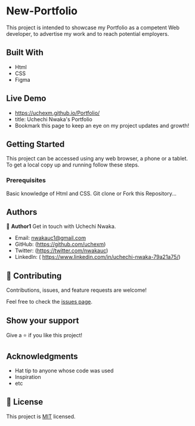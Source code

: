 
# New-Portfolio

This project is intended to showcase my Portfolio as a competent Web developer, to advertise my work and to reach potential employers.


## Built With

- Html
- CSS
- Figma

## Live Demo 
- https://uchexm.github.io/Portfolio/
- title: Uchechi Nwaka's Portfolio
- Bookmark this page to keep an eye on my project updates and growth!


## Getting Started

This project can be accessed using any web browser, a phone or a tablet.
To get a local copy up and running follow these steps.

### Prerequisites

Basic knowledge of Html and CSS.
Git clone or Fork this Repository...


## Authors

👤 **Author1**
Get in touch with Uchechi Nwaka.
- Email: nwakauc1@gmail.com
- GitHub: (https://github.com/uchexm)
- Twitter: (https://twitter.com/nwakauc)
- LinkedIn: ( https://www.linkedin.com/in/uchechi-nwaka-79a21a75/)


## 🤝 Contributing

Contributions, issues, and feature requests are welcome!

Feel free to check the [issues page](../../issues/).

## Show your support

Give a ⭐️ if you like this project!

## Acknowledgments

- Hat tip to anyone whose code was used
- Inspiration
- etc

## 📝 License

This project is [MIT](./LICENSE) licensed.

